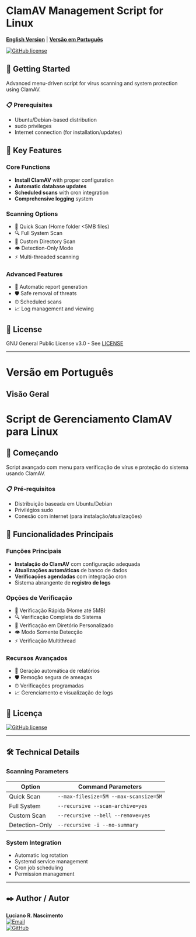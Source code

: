# ClamAV Management Script for Linux
<a name="english"></a>
**[English Version](#english)** | **[Versão em Português](#português)**

[![GitHub license](https://img.shields.io/badge/license-GPLv3-blue.svg)](https://github.com/rovanni/ClamAV-Management-Script-for-Linux/blob/main/LICENSE)

## 🚀 Getting Started

Advanced menu-driven script for virus scanning and system protection using ClamAV.

### 📋 Prerequisites
- Ubuntu/Debian-based distribution
- sudo privileges
- Internet connection (for installation/updates)

## 🌟 Key Features

### Core Functions
- **Install ClamAV** with proper configuration
- **Automatic database updates**
- **Scheduled scans** with cron integration
- **Comprehensive logging** system

### Scanning Options
- 🚀 Quick Scan (Home folder <5MB files)
- 🔍 Full System Scan
- 📂 Custom Directory Scan
- 👁️ Detection-Only Mode
- ⚡ Multi-threaded scanning

### Advanced Features
- 📄 Automatic report generation
- 🛡️ Safe removal of threats
- ⏰ Scheduled scans
- 📈 Log management and viewing

## 📄 License
GNU General Public License v3.0 - See [LICENSE](https://github.com/rovanni/clamav-management-script/blob/main/LICENSE)

---
<a name="português"></a>
# Versão em Português

## Visão Geral

# Script de Gerenciamento ClamAV para Linux

## 🚀 Começando

Script avançado com menu para verificação de vírus e proteção do sistema usando ClamAV.

### 📋 Pré-requisitos
- Distribuição baseada em Ubuntu/Debian
- Privilégios sudo
- Conexão com internet (para instalação/atualizações)

## 🌟 Funcionalidades Principais

### Funções Principais
- **Instalação do ClamAV** com configuração adequada
- **Atualizações automáticas** de banco de dados
- **Verificações agendadas** com integração cron
- Sistema abrangente de **registro de logs**

### Opções de Verificação
- 🚀 Verificação Rápida (Home até 5MB)
- 🔍 Verificação Completa do Sistema
- 📂 Verificação em Diretório Personalizado
- 👁️ Modo Somente Detecção
- ⚡ Verificação Multithread

### Recursos Avançados
- 📄 Geração automática de relatórios
- 🛡️ Remoção segura de ameaças
- ⏰ Verificações programadas
- 📈 Gerenciamento e visualização de logs

## 📄 Licença
[![GitHub license](https://img.shields.io/badge/license-GPLv3-blue.svg)](https://github.com/rovanni/ClamAV-Management-Script-for-Linux/blob/main/LICENSE)

---

## 🛠️ Technical Details

### Scanning Parameters
| Option          | Command Parameters                          |
|-----------------|---------------------------------------------|
| Quick Scan      | `--max-filesize=5M --max-scansize=5M`       |
| Full System     | `--recursive --scan-archive=yes`            |
| Custom Scan     | `--recursive --bell --remove=yes`           |
| Detection-Only  | `--recursive -i --no-summary`               |

### System Integration
- Automatic log rotation
- Systemd service management
- Cron job scheduling
- Permission management

---

## ✒️ Author / Autor
**Luciano R. Nascimento**  
[![Email](https://img.shields.io/badge/Email-rovanni%40gmail.com-blue?logo=gmail)](mailto:rovanni@gmail.com)  
[![GitHub](https://img.shields.io/badge/GitHub-rovanni-blue?logo=github)](https://github.com/rovanni)
